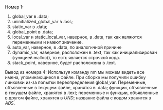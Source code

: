 Номер 1:
1. global_var в .data;
2. uninitialized_global_var в .bss;
3. static_var в .data;
4. global_point в .data;
5. local_var и static_local_var, наверное, в .data, так как являются переменными и имеют значение.
6. auto_var, наверное, в .data, по аналогичной причине
7. dynamic_var, наверное, расположен в .text, так как инициализирован функцией malloc(), то есть является строчкой кода.
8. stack_point, наверное, будет расположена в .text.


Вывод из номера 4:
Используя команду nm мы можем видеть все имена, упоминающиеся в файле.
При сборке мы получили ошибку линковки из-за попытки переопределения global_var.
Переменные, объявленные в текущем файле, хранятся в .data; 
функции, объявленные в текущем файле, хранятся в .text; 
переменные и функции, объявленные в другом файле, хранятся в *UND*;
название файла с кодом хранится в *ABS*.